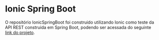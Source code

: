# Ionic Spring Boot

O repositório IonicSpringBoot foi construido utilizando Ionic como teste da API REST construida em Spring Boot, podendo ser acessada do seguinte [link do projeto](https://github.com/leosena21/Java_Spring_Boot_JPA).
